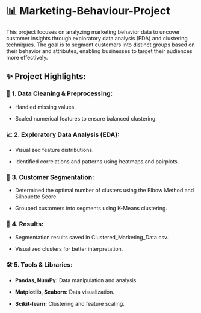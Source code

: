 # 📊 Marketing-Behaviour-Project
This project focuses on analyzing marketing behavior data to uncover customer insights through exploratory data analysis (EDA) and clustering techniques. The goal is to segment customers into distinct groups based on their behavior and attributes, enabling businesses to target their audiences more effectively.

## ✨ **Project Highlights:**

### 🧹 **1. Data Cleaning & Preprocessing:**
  
   - Handled missing values.

   - Scaled numerical features to ensure balanced clustering.

### 📈 **2. Exploratory Data Analysis (EDA):**

   - Visualized feature distributions.

   - Identified correlations and patterns using heatmaps and pairplots.

### 👥 **3. Customer Segmentation:**

   - Determined the optimal number of clusters using the Elbow Method and Silhouette Score.

   - Grouped customers into segments using K-Means clustering.

### 📝 **4. Results:**

   - Segmentation results saved in Clustered_Marketing_Data.csv.

   - Visualized clusters for better interpretation.

### 🛠️ **5. Tools & Libraries:**

   - **Pandas, NumPy:** Data manipulation and analysis.

   - **Matplotlib, Seaborn:** Data visualization.

   - **Scikit-learn:** Clustering and feature scaling.
